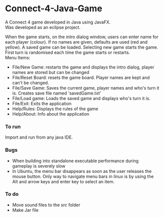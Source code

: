 # Connect-4-Java-Game
A Connect 4 game developed in Java using JavaFX.  
Was developed as an eclipse project.
  
  
When the game starts, on the intro dialog window, users can enter name for each player (colour). If no names are given, defaults are used (red and yellow). A saved game can be loaded. Selecting new game starts the game. First turn is randomised each time the game starts or restarts.  
Menu Items: 
 - File/New Game: restarts the game and displays the intro dialog, player names are stored but can be changed
 - File/Reset Board: resets the game board. Player names are kept and can't be changed.
 - File/Save Game: Saves the current game, player names and who's turn it is. Creates save file named 'savedGame.txt'
 - File/Load game: Loads the saved game and displays who's turn it is.
 - File/Exit: Exits the application
 - Help/Rules: Displays the rules of the game
 - Help/About: Info about the application

### To run
Import and run from any java IDE. 

### Bugs
* When building into standalone executable performance during gameplay is severely slow
* In Ubuntu, the menu bar disappears as soon as the user releases the mouse button. Only way to navigate menu bars in linux is by using the Alt and arrow keys and enter key to select an item.

### To do
- Move sound files to the src folder
- Make Jar file
